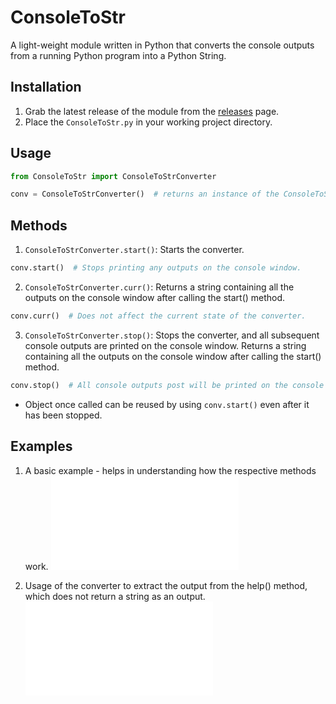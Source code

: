 # ConsoleToStr
A light-weight module written in Python that converts the console outputs from a running Python program into a Python String.

## Installation
1. Grab the latest release of the module from the [releases](https://github.com/afk-echo/ConsoleToStr/releases) page.
2. Place the `ConsoleToStr.py` in your working project directory.

## Usage
````python
from ConsoleToStr import ConsoleToStrConverter

conv = ConsoleToStrConverter()  # returns an instance of the ConsoleToStrConverter class that can be used in the current program.
````

## Methods
1. `ConsoleToStrConverter.start()`:
Starts the converter.
````python
conv.start()  # Stops printing any outputs on the console window.
````

2. `ConsoleToStrConverter.curr()`:
Returns a string containing all the outputs on the console window after calling the start() method.
````python
conv.curr()  # Does not affect the current state of the converter.
````

3. `ConsoleToStrConverter.stop()`:
Stops the converter, and all subsequent console outputs are printed on the console window.
Returns a string containing all the outputs on the console window after calling the start() method.
````python
conv.stop()  # All console outputs post will be printed on the console after this call.
````
* Object once called can be reused by using `conv.start()` even after it has been stopped.

## Examples

1. A basic example - helps in understanding how the respective methods work.
![example_1.py](examples/example_1.py)

2. Usage of the converter to extract the output from the help() method, which does not return a string as an output.
![example_2.py](examples/example_2.py)
